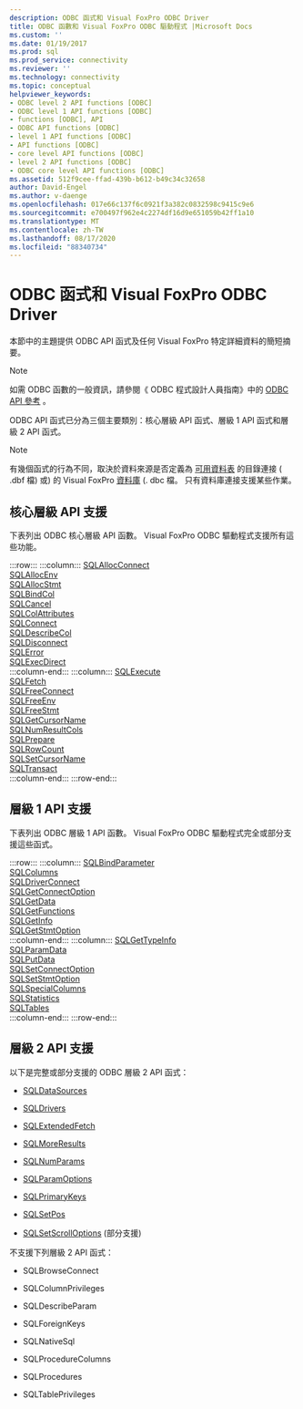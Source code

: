 ```yaml
---
description: ODBC 函式和 Visual FoxPro ODBC Driver
title: ODBC 函數和 Visual FoxPro ODBC 驅動程式 |Microsoft Docs
ms.custom: ''
ms.date: 01/19/2017
ms.prod: sql
ms.prod_service: connectivity
ms.reviewer: ''
ms.technology: connectivity
ms.topic: conceptual
helpviewer_keywords:
- ODBC level 2 API functions [ODBC]
- ODBC level 1 API functions [ODBC]
- functions [ODBC], API
- ODBC API functions [ODBC]
- level 1 API functions [ODBC]
- API functions [ODBC]
- core level API functions [ODBC]
- level 2 API functions [ODBC]
- ODBC core level API functions [ODBC]
ms.assetid: 512f9cee-ffad-439b-b612-b49c34c32658
author: David-Engel
ms.author: v-daenge
ms.openlocfilehash: 017e66c137f6c0921f3a382c0832598c9415c9e6
ms.sourcegitcommit: e700497f962e4c2274df16d9e651059b42ff1a10
ms.translationtype: MT
ms.contentlocale: zh-TW
ms.lasthandoff: 08/17/2020
ms.locfileid: "88340734"
---
```

# <a name="odbc-functions-and-the-visual-foxpro-odbc-driver"></a>ODBC 函式和 Visual FoxPro ODBC Driver
本節中的主題提供 ODBC API 函式及任何 Visual FoxPro 特定詳細資料的簡短摘要。  
  
> [!NOTE]  
>  如需 ODBC 函數的一般資訊，請參閱《 ODBC 程式設計人員指南》中的 [ODBC API 參考](../../odbc/reference/syntax/odbc-api-reference.md) 。  
  
 ODBC API 函式已分為三個主要類別：核心層級 API 函式、層級 1 API 函式和層級 2 API 函式。  
  
> [!NOTE]  
>  有幾個函式的行為不同，取決於資料來源是否定義為 [可用資料表](../../odbc/microsoft/visual-foxpro-terminology.md) 的目錄連接 ( .dbf 檔) 或) 的 Visual FoxPro [資料庫](../../odbc/microsoft/visual-foxpro-terminology.md) (. dbc 檔。 只有資料庫連接支援某些作業。  
  
## <a name="core-level-api-support"></a>核心層級 API 支援  
 下表列出 ODBC 核心層級 API 函數。 Visual FoxPro ODBC 驅動程式支援所有這些功能。  

:::row:::
    :::column:::
        [SQLAllocConnect](../../odbc/microsoft/sqlallocconnect-visual-foxpro-odbc-driver.md)  
        [SQLAllocEnv](../../odbc/microsoft/sqlallocenv-visual-foxpro-odbc-driver.md)  
        [SQLAllocStmt](../../odbc/microsoft/sqlallocstmt-visual-foxpro-odbc-driver.md)  
        [SQLBindCol](../../odbc/microsoft/sqlbindcol-visual-foxpro-odbc-driver.md)  
        [SQLCancel](../../odbc/microsoft/sqlcancel-visual-foxpro-odbc-driver.md)  
        [SQLColAttributes](../../odbc/microsoft/sqlcolattributes-visual-foxpro-odbc-driver.md)  
        [SQLConnect](../../odbc/microsoft/sqlconnect-visual-foxpro-odbc-driver.md)  
        [SQLDescribeCol](../../odbc/microsoft/sqldescribecol-visual-foxpro-odbc-driver.md)  
        [SQLDisconnect](../../odbc/microsoft/sqldisconnect-visual-foxpro-odbc-driver.md)  
        [SQLError](../../odbc/microsoft/sqlerror-visual-foxpro-odbc-driver.md)  
        [SQLExecDirect](../../odbc/microsoft/sqlexecdirect-visual-foxpro-odbc-driver.md)  
    :::column-end:::
    :::column:::
        [SQLExecute](../../odbc/microsoft/sqlexecute-visual-foxpro-odbc-driver.md)  
        [SQLFetch](../../odbc/microsoft/sqlfetch-visual-foxpro-odbc-driver.md)  
        [SQLFreeConnect](../../odbc/microsoft/sqlfreeconnect-visual-foxpro-odbc-driver.md)  
        [SQLFreeEnv](../../odbc/microsoft/sqlfreeenv-visual-foxpro-odbc-driver.md)  
        [SQLFreeStmt](../../odbc/microsoft/sqlfreestmt-visual-foxpro-odbc-driver.md)  
        [SQLGetCursorName](../../odbc/microsoft/sqlgetcursorname-visual-foxpro-odbc-driver.md)  
        [SQLNumResultCols](../../odbc/microsoft/sqlnumresultcols-visual-foxpro-odbc-driver.md)  
        [SQLPrepare](../../odbc/microsoft/sqlprepare-visual-foxpro-odbc-driver.md)  
        [SQLRowCount](../../odbc/microsoft/sql-row-count-visual-foxpro-odbc-driver.md)  
        [SQLSetCursorName](../../odbc/microsoft/sqlsetcursorname-visual-foxpro-odbc-driver.md)  
        [SQLTransact](../../odbc/microsoft/sqltransact-visual-foxpro-odbc-driver.md)  
    :::column-end:::
:::row-end:::

## <a name="level-1-api-support"></a>層級 1 API 支援  
 下表列出 ODBC 層級 1 API 函數。 Visual FoxPro ODBC 驅動程式完全或部分支援這些函式。  

:::row:::
    :::column:::
        [SQLBindParameter](../../odbc/microsoft/sqlbindparameter-visual-foxpro-odbc-driver.md)  
        [SQLColumns](../../odbc/microsoft/sqlcolumns-visual-foxpro-odbc-driver.md)  
        [SQLDriverConnect](../../odbc/microsoft/sqldriverconnect-visual-foxpro-odbc-driver.md)  
        [SQLGetConnectOption](../../odbc/microsoft/sqlgetconnectoption-visual-foxpro-odbc-driver.md)  
        [SQLGetData](../../odbc/microsoft/sqlgetdata-visual-foxpro-odbc-driver.md)  
        [SQLGetFunctions](../../odbc/microsoft/sqlgetfunctions-visual-foxpro-odbc-driver.md)  
        [SQLGetInfo](../../odbc/microsoft/sqlgetinfo-visual-foxpro-odbc-driver.md)  
        [SQLGetStmtOption](../../odbc/microsoft/sqlgetstmtoption-visual-foxpro-odbc-driver.md)  
    :::column-end:::
    :::column:::
        [SQLGetTypeInfo](../../odbc/microsoft/sqlgettypeinfo-visual-foxpro-odbc-driver.md)  
        [SQLParamData](../../odbc/microsoft/sqlparamdata-visual-foxpro-odbc-driver.md)  
        [SQLPutData](../../odbc/microsoft/sqlputdata-visual-foxpro-odbc-driver.md)  
        [SQLSetConnectOption](../../odbc/microsoft/sqlsetconnectoption-visual-foxpro-odbc-driver.md)  
        [SQLSetStmtOption](../../odbc/microsoft/sqlsetstmtoption-visual-foxpro-odbc-driver.md)  
        [SQLSpecialColumns](../../odbc/microsoft/sqlspecialcolumns-visual-foxpro-odbc-driver.md)  
        [SQLStatistics](../../odbc/microsoft/sqlstatistics-visual-foxpro-odbc-driver.md)  
        [SQLTables](../../odbc/microsoft/sqltables-visual-foxpro-odbc-driver.md)  
    :::column-end:::
:::row-end:::

## <a name="level-2-api-support"></a>層級 2 API 支援  
 以下是完整或部分支援的 ODBC 層級 2 API 函式：  
  
-   [SQLDataSources](../../odbc/microsoft/sqldatasources-visual-foxpro-odbc-driver.md)  
  
-   [SQLDrivers](../../odbc/microsoft/sqldrivers-visual-foxpro-odbc-driver.md)  
  
-   [SQLExtendedFetch](../../odbc/microsoft/sqlextendedfetch-visual-foxpro-odbc-driver.md)  
  
-   [SQLMoreResults](../../odbc/microsoft/sqlmoreresults-visual-foxpro-odbc-driver.md)  
  
-   [SQLNumParams](../../odbc/microsoft/sqlnumparams-visual-foxpro-odbc-driver.md)  
  
-   [SQLParamOptions](../../odbc/microsoft/sqlparamoptions-visual-foxpro-odbc-driver.md)  
  
-   [SQLPrimaryKeys](../../odbc/microsoft/sqlprimarykeys-visual-foxpro-odbc-driver.md)  
  
-   [SQLSetPos](../../odbc/microsoft/sqlsetpos-visual-foxpro-odbc-driver.md)  
  
-   [SQLSetScrollOptions](../../odbc/microsoft/sqlsetscrolloptions-visual-foxpro-odbc-driver.md) (部分支援)   
  
 不支援下列層級 2 API 函式：  
  
-   SQLBrowseConnect  
  
-   SQLColumnPrivileges  
  
-   SQLDescribeParam  
  
-   SQLForeignKeys  
  
-   SQLNativeSql  
  
-   SQLProcedureColumns  
  
-   SQLProcedures  
  
-   SQLTablePrivileges

